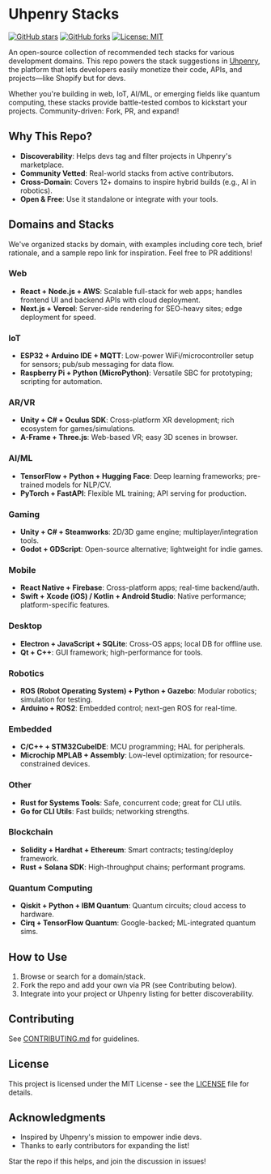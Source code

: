 # Uhpenry Stacks

[![GitHub stars](https://img.shields.io/github/stars/yourusername/uhpenry-stacks?style=social)](https://github.com/yourusername/uhpenry-stacks/stargazers)
[![GitHub forks](https://img.shields.io/github/forks/yourusername/uhpenry-stacks?style=social)](https://github.com/yourusername/uhpenry-stacks/network/members)
[![License: MIT](https://img.shields.io/badge/License-MIT-yellow.svg)](https://opensource.org/licenses/MIT)

An open-source collection of recommended tech stacks for various development domains. This repo powers the stack suggestions in [Uhpenry](https://uhpenry.com), the platform that lets developers easily monetize their code, APIs, and projects—like Shopify but for devs.

Whether you're building in web, IoT, AI/ML, or emerging fields like quantum computing, these stacks provide battle-tested combos to kickstart your projects. Community-driven: Fork, PR, and expand!

## Why This Repo?
- **Discoverability**: Helps devs tag and filter projects in Uhpenry's marketplace.
- **Community Vetted**: Real-world stacks from active contributors.
- **Cross-Domain**: Covers 12+ domains to inspire hybrid builds (e.g., AI in robotics).
- **Open & Free**: Use it standalone or integrate with your tools.

## Domains and Stacks
We've organized stacks by domain, with examples including core tech, brief rationale, and a sample repo link for inspiration. Feel free to PR additions!

### Web
- **React + Node.js + AWS**: Scalable full-stack for web apps; handles frontend UI and backend APIs with cloud deployment.
- **Next.js + Vercel**: Server-side rendering for SEO-heavy sites; edge deployment for speed.

### IoT
- **ESP32 + Arduino IDE + MQTT**: Low-power WiFi/microcontroller setup for sensors; pub/sub messaging for data flow.
- **Raspberry Pi + Python (MicroPython)**: Versatile SBC for prototyping; scripting for automation.

### AR/VR
- **Unity + C# + Oculus SDK**: Cross-platform XR development; rich ecosystem for games/simulations.
- **A-Frame + Three.js**: Web-based VR; easy 3D scenes in browser.

### AI/ML
- **TensorFlow + Python + Hugging Face**: Deep learning frameworks; pre-trained models for NLP/CV.
- **PyTorch + FastAPI**: Flexible ML training; API serving for production.

### Gaming
- **Unity + C# + Steamworks**: 2D/3D game engine; multiplayer/integration tools.
- **Godot + GDScript**: Open-source alternative; lightweight for indie games.

### Mobile
- **React Native + Firebase**: Cross-platform apps; real-time backend/auth.
- **Swift + Xcode (iOS) / Kotlin + Android Studio**: Native performance; platform-specific features.

### Desktop
- **Electron + JavaScript + SQLite**: Cross-OS apps; local DB for offline use. 
- **Qt + C++**: GUI framework; high-performance for tools. 

### Robotics
- **ROS (Robot Operating System) + Python + Gazebo**: Modular robotics; simulation for testing. 
- **Arduino + ROS2**: Embedded control; next-gen ROS for real-time. 

### Embedded
- **C/C++ + STM32CubeIDE**: MCU programming; HAL for peripherals. 
- **Microchip MPLAB + Assembly**: Low-level optimization; for resource-constrained devices. 

### Other
- **Rust for Systems Tools**: Safe, concurrent code; great for CLI utils. 
- **Go for CLI Utils**: Fast builds; networking strengths. 

### Blockchain
- **Solidity + Hardhat + Ethereum**: Smart contracts; testing/deploy framework.
- **Rust + Solana SDK**: High-throughput chains; performant programs.

### Quantum Computing
- **Qiskit + Python + IBM Quantum**: Quantum circuits; cloud access to hardware.
- **Cirq + TensorFlow Quantum**: Google-backed; ML-integrated quantum sims.

## How to Use
1. Browse or search for a domain/stack.
2. Fork the repo and add your own via PR (see Contributing below).
3. Integrate into your project or Uhpenry listing for better discoverability.

## Contributing
See [CONTRIBUTING.md](CONTRIBUTING.md) for guidelines.

## License
This project is licensed under the MIT License - see the [LICENSE](LICENSE) file for details.

## Acknowledgments
- Inspired by Uhpenry's mission to empower indie devs.
- Thanks to early contributors for expanding the list!

Star the repo if this helps, and join the discussion in issues!
